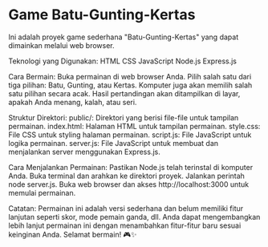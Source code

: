 # Game Batu-Gunting-Kertas
Ini adalah proyek game sederhana "Batu-Gunting-Kertas" yang dapat dimainkan melalui web browser.

Teknologi yang Digunakan:
HTML
CSS
JavaScript
Node.js
Express.js

Cara Bermain:
Buka permainan di web browser Anda.
Pilih salah satu dari tiga pilihan: Batu, Gunting, atau Kertas.
Komputer juga akan memilih salah satu pilihan secara acak.
Hasil pertandingan akan ditampilkan di layar, apakah Anda menang, kalah, atau seri.

Struktur Direktori:
public/: Direktori yang berisi file-file untuk tampilan permainan.
index.html: Halaman HTML untuk tampilan permainan.
style.css: File CSS untuk styling halaman permainan.
script.js: File JavaScript untuk logika permainan.
server.js: File JavaScript untuk membuat dan menjalankan server menggunakan Express.js.

Cara Menjalankan Permainan:
Pastikan Node.js telah terinstal di komputer Anda.
Buka terminal dan arahkan ke direktori proyek.
Jalankan perintah node server.js.
Buka web browser dan akses http://localhost:3000 untuk memulai permainan.

Catatan:
Permainan ini adalah versi sederhana dan belum memiliki fitur lanjutan seperti skor, mode pemain ganda, dll.
Anda dapat mengembangkan lebih lanjut permainan ini dengan menambahkan fitur-fitur baru sesuai keinginan Anda.
Selamat bermain! 🎮✨
